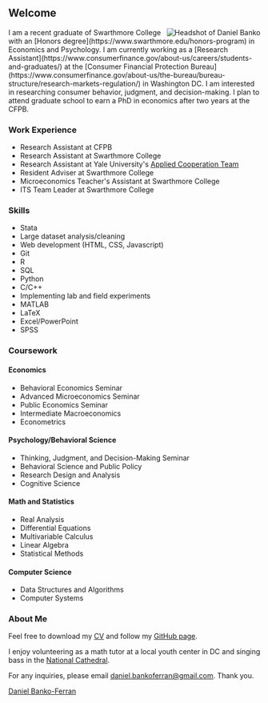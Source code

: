 

## Welcome
<img src="favicons.ico/android-icon-196x196.png" alt="Headshot of Daniel Banko" style="float:right;">
I am a recent graduate of Swarthmore College with an [Honors degree](https://www.swarthmore.edu/honors-program) in Economics and Psychology. I am currently  working as a [Research Assistant](https://www.consumerfinance.gov/about-us/careers/students-and-graduates/) at the [Consumer Financial Protection Bureau](https://www.consumerfinance.gov/about-us/the-bureau/bureau-structure/research-markets-regulation/) in Washington DC. I am interested in researching consumer behavior, judgment, and decision-making. I plan to attend graduate school to earn a PhD in economics after two years at the CFPB.

### Work Experience
- Research Assistant at CFPB
- Research Assistant at Swarthmore College 
- Research Assistant at Yale University's [Applied Cooperation Team](https://act.yale.edu/people)
- Resident Adviser at Swarthmore College
- Microeconomics Teacher's Assistant at Swarthmore College
- ITS Team Leader at Swarthmore College

### Skills
- Stata
- Large dataset analysis/cleaning
- Web development (HTML, CSS, Javascript)
- Git
- R
- SQL
- Python
- C/C++
- Implementing lab and field experiments
- MATLAB
- LaTeX
- Excel/PowerPoint
- SPSS

### Coursework

#### Economics
- Behavioral Economics Seminar
- Advanced Microeconomics Seminar
- Public Economics Seminar
- Intermediate Macroeconomics
- Econometrics

#### Psychology/Behavioral Science
- Thinking, Judgment, and Decision-Making Seminar
- Behavioral Science and Public Policy
- Research Design and Analysis
- Cognitive Science

#### Math and Statistics
- Real Analysis
- Differential Equations
- Multivariable Calculus
- Linear Algebra
- Statistical Methods

#### Computer Science
- Data Structures and Algorithms
- Computer Systems

### About Me
Feel free to download my [CV](https://www.dropbox.com/s/rok02wsilwfyr9w/dbankoResume.docx?dl=0) and follow my [GitHub page](https://github.com/danielbanko).

I enjoy volunteering as a math tutor at a local youth center in DC and singing bass in the [National Cathedral](http://www.cathedralchoralsociety.org/chorus). 

For any inquiries, please email <a href="mailto:daniel.bankoferran@gmail.com?" target="_top">daniel.bankoferran@gmail.com</a>. Thank you.

<script type="text/javascript" src="https://platform.linkedin.com/badges/js/profile.js" async defer></script>

<div class="LI-profile-badge"  data-version="v1" data-size="medium" data-locale="en_US" data-type="horizontal" data-theme="light" data-vanity="daniel-banko-ferran-4584b951"><a class="LI-simple-link" href='https://www.linkedin.com/in/daniel-banko-ferran-4584b951?trk=profile-badge'>Daniel Banko-Ferran</a></div>


